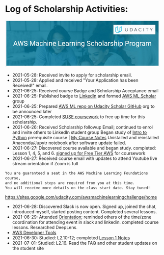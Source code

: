 # Log of Scholarship Activities:
![AWS-ML-acceptance-email-header](https://github.com/EO4wellness/leary-leerie/blob/master/AI-ML-topics/AWS%20Scholarship/Images/2021-06-27_wecome-to-course-email-header.jpg)

* 2021-05-28: Received invite to apply for scholarship email. 
* 2021-05-28: Applied and received "Your Application has been Received!" email.
* 2021-06-25: Received course Badge and Scholarship Acceptance email 
* 2021-06-25: Published badge to [LinkedIn](https://www.linkedin.com/posts/eo4wellness_udacityawsscholars-poweredbyaws-activity-6814247109550764032-SF7U) and formed [AWS ML Scholar](https://www.linkedin.com/groups/12545753/) group
* 2021-06-25: Prepared [AWS ML repo on Udacity Scholar GitHub](https://github.com/UdacityScholars/AWS-ML-Scholars) org to be announced later
* 2021-06-25: Completed [SUSE coursework](https://github.com/EO4wellness/leary-leerie/tree/master/SUSE%20Scholarship) to free up time for this scholarship.  
* 2021-06-26: Received Scholarship followup Email; 
   continued to enrol and invite others to LinkedIn student group 
   Began study of [Intro to Python](https://www.udacity.com/course/introduction-to-python--ud1110) prerequisite course | [My Course Notes](https://github.com/EO4wellness/leary-leerie/tree/master/Intro-to-Python)
   Unistalled and reinstalled Anaconda/Jupytr notebook 
   after software update failed. 
* 2021-06-27: Discovered course available and began study. 
   completed: Lesson 1, 4, 5, and 6. 
   [signed up for Free Tier AWS](https://github.com/EO4wellness/leary-leerie/blob/master/AI-ML-topics/AWS%20Scholarship/Images/Screenshot_20210627-022025_Chrome.jpg) for coursework
* 2021-06-27: Received course email with updates to attend Youtube live stream 
   orientation if Zoom is full 
```
You are guaranteed a seat in the AWS Machine Learning Foundations course, 
and no additional steps are required from you at this time. 
You will receive more details on the class start date. Stay tuned!
```
https://sites.google.com/udacity.com/awsmachinelearningchallenge/home 
* 2021-06-28: Discovered Slack is now open.  Signed up, joined the chat, introduced myself, started posting content. Completed several lessons.
* 2021-06-29: Attended [Orientation](https://github.com/EO4wellness/leary-leerie/blob/master/AI-ML-topics/AWS%20Scholarship/Orientation-notes.md); reminded others of the time/zone coordination for attending event in slack and linkedin. completed course lessons. Researched DeepLens.
* [AWS Developer Tools](https://aws.amazon.com/getting-started/fundamentals-overview/?e=gs2020&p=gsrc)
* 2021-06-30: Studied: L2.10-12; completed [Lesson 1 Notes](https://github.com/EO4wellness/leary-leerie/blob/master/AI-ML-topics/AWS%20Scholarship/lesson1.md)
* 2021-07-01: Studied: L2.16. Read the FAQ and other student updates on the student site 
